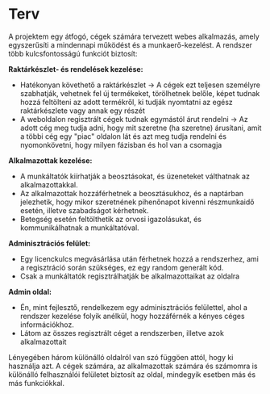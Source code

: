 # **Terv**
A projektem egy átfogó, cégek számára tervezett webes alkalmazás, amely egyszerűsíti a mindennapi működést és a munkaerő-kezelést. A rendszer több kulcsfontosságú funkciót biztosít:

**Raktárkészlet- és rendelések kezelése:**  
- Hatékonyan követhető a raktárkészlet -> A cégek ezt teljesen személyre szabhatják, vehetnek fel új termékeket, törölhetnek belőle, képet tudnak hozzá feltölteni az adott termékről, ki tudják nyomtatni az egész raktárkészlete vagy annak egy részét
- A weboldalon regisztrált cégek tudnak egymástól árut rendelni -> Az adott cég meg tudja adni, hogy mit szeretne (ha szeretne) árusítani, amit a többi cég egy "piac" oldalon lát és azt meg tudja rendelni és nyomonkövetni, hogy milyen fázisban és hol van a csomagja

**Alkalmazottak kezelése:**  
- A munkáltatók kiírhatják a beosztásokat, és üzeneteket válthatnak az alkalmazottakkal.
- Az alkalmazottak hozzáférhetnek a beosztásukhoz, és a naptárban jelezhetik, hogy mikor szeretnének pihenőnapot kivenni részmunkaidő esetén, illetve szabadságot kérhetnek.
- Betegség esetén feltölthetik az orvosi igazolásukat, és kommunikálhatnak a munkáltatóval. 

**Adminisztrációs felület:**  
- Egy licenckulcs megvásárlása után férhetnek hozzá a rendszerhez, ami a regisztráció során szükséges, ez egy random generált kód.
- Csak a munkáltatók regisztrálhatják be alkalmazottaikat az oldalra

**Admin oldal:** 
- Én, mint fejlesztő, rendelkezem egy adminisztrációs felülettel, ahol a rendszer kezelése folyik anélkül, hogy hozzáférnék a kényes céges információkhoz.
- Látom az összes regisztrált céget a rendszerben, illetve azok alkalmazottait

Lényegében három különálló oldalról van szó függöen attól, hogy ki használja azt. A cégek számára, az alkalmazottak számára és számomra is különálló felhasználói felületet biztosít az oldal, mindegyik esetben más és más funkciókkal.